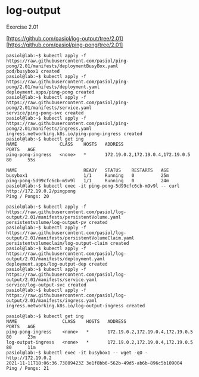 # log-output

Exercise 2.01

[https://github.com/pasiol/log-output/tree/2.01]
[https://github.com/pasiol/ping-pong/tree/2.01]

    pasiol@lab:~$ kubectl apply -f https://raw.githubusercontent.com/pasiol/ping-pong/2.01/manifests/deploymentBusyBox.yaml
    pod/busybox1 created
    pasiol@lab:~$ kubectl apply -f https://raw.githubusercontent.com/pasiol/ping-pong/2.01/manifests/deployment.yaml
    deployment.apps/ping-pong created
    pasiol@lab:~$ kubectl apply -f https://raw.githubusercontent.com/pasiol/ping-pong/2.01/manifests/service.yaml
    service/ping-pong-svc created
    pasiol@lab:~$ kubectl apply -f https://raw.githubusercontent.com/pasiol/ping-pong/2.01/manifests/ingress.yaml
    ingress.networking.k8s.io/ping-pong-ingress created
    pasiol@lab:~$ kubectl get ing
    NAME                CLASS    HOSTS   ADDRESS                            PORTS   AGE
    ping-pong-ingress   <none>   *       172.19.0.2,172.19.0.4,172.19.0.5   80      55s

    NAME                         READY   STATUS    RESTARTS   AGE
    busybox1                     1/1     Running   0          25m
    ping-pong-5d99cfc6cb-m9v9l   1/1     Running   0          24m
    pasiol@lab:~$ kubectl exec -it ping-pong-5d99cfc6cb-m9v9l -- curl http://172.19.0.2/pingpong
    Ping / Pongs: 20

    pasiol@lab:~$ kubectl apply -f https://raw.githubusercontent.com/pasiol/log-output/2.01/manifests/persistentVolume.yaml
    persistentvolume/log-output-pv created
    pasiol@lab:~$ kubectl apply -f https://raw.githubusercontent.com/pasiol/log-output/2.01/manifests/persistentVolumeClaim.yaml
    persistentvolumeclaim/log-output-claim created
    pasiol@lab:~$ kubectl apply -f https://raw.githubusercontent.com/pasiol/log-output/2.01/manifests/deployment.yaml
    deployment.apps/log-output-dep created
    pasiol@lab:~$ kubectl apply -f https://raw.githubusercontent.com/pasiol/log-output/2.01/manifests/service.yaml
    service/log-output-svc created
    pasiol@lab:~$ kubectl apply -f https://raw.githubusercontent.com/pasiol/log-output/2.01/manifests/ingress.yaml
    ingress.networking.k8s.io/log-output-ingress created

    pasiol@lab:~$ kubectl get ing
    NAME                 CLASS    HOSTS   ADDRESS                            PORTS   AGE
    ping-pong-ingress    <none>   *       172.19.0.2,172.19.0.4,172.19.0.5   80      23m
    log-output-ingress   <none>   *       172.19.0.2,172.19.0.4,172.19.0.5   80      11m
    pasiol@lab:~$ kubectl exec -it busybox1 -- wget -qO - http://172.19.0.2
    2021-11-11T18:06:36.73809423Z 3e1f8bb6-562b-49d5-ab6b-896c5b109004
    Ping / Pongs: 21




    

    




